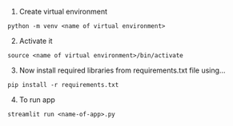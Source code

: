 1. Create virtual environment
```
python -m venv <name of virtual environment>
```

2. Activate it
```
source <name of virtual environment>/bin/activate
```

3. Now install required libraries from requirements.txt file using...
```
pip install -r requirements.txt
```

4. To run app
```
streamlit run <name-of-app>.py
```